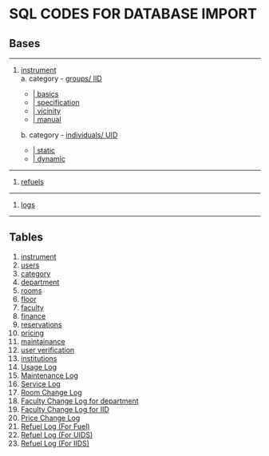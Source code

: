 # SQL CODES FOR DATABASE IMPORT
## Bases
---
1. [instrument](#instrument)<br>
   a. category - [groups/ IID](#instrument_IID) <br>
   + [| basics](#basics)<br>
   + [| specification](#general_specifications) <br>
   + [| vicinity](#vicinity) <br>
   + [| manual](#manual)<br>

   b. category - [individuals/ UID](#instrument_UID) <br>
   + [| static](#static)<br>
   + [| dynamic](#dynamic) <br>
---
   1. [refuels](#refuels)
---
   1. [logs](#logs)
---
## Tables
1. [instrument](#instrument)
1. [users](#users)
1. [category](#category)
1. [department](#department)
1. [rooms](#rooms)
1. [floor](#floor)
1. [faculty](#faculty)
1. [finance](#finance)
1. [reservations](#reservations)
1. [pricing](#pricing)
1. [maintainance](#maintainance)
1. [user verification](#userverification)
1. [institutions](#institutions)
1. [Usage Log](#usage-log)
1. [Maintenance Log](#maintenance-log)
1. [Service Log](#service-log)
1. [Room Change Log](#room-change-log)
1. [Faculty Change Log for department](#faculty-change-log-for-department)
1. [Faculty Change Log for IID](#faculty-change-log-for-iid)
1. [Price Change Log](#price-change-log)
1. [Refuel Log (For Fuel)](#refuel-log-for-fuel)
1. [Refuel Log (For UIDS)](#refuel-log-for-uids)
1. [Refuel Log (For IIDS)](#refuel-log-for-iids)

